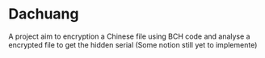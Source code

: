 # Dachuang
A project aim to encryption a Chinese file using BCH code and analyse a encrypted file to get the hidden serial (Some notion still yet to implemente)
